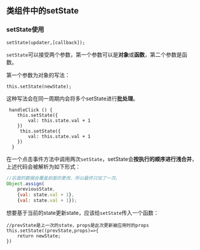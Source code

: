## 类组件中的setState

### setState使用

```react
setState(updater,[callback]);
```

`setState`可以接受两个参数，第一个参数可以是**对象**或**函数**，第二个参数是函数。

第一个参数为对象的写法：

```react
this.setState(newState);
```

这种写法会在同一周期内会将多个setState进行**批处理**。

```react
 handleClick () {
    this.setState({
        val: this.state.val + 1
    })
     this.setState({
        val: this.state.val + 1
    })
  }
```

在一个点击事件方法中调用两次`setState`，setState会**按执行的顺序进行浅合并**，上述代码会被解析为如下形式：

```javascript
//后面的数据会覆盖前面的更改，所以最终只加了一次。
Object.assign(
    previousState,
    {val: state.val + 1},
    {val: state.val + 1});
```

想要基于当前的state更新state，应该给`setState`传入一个函数：

```react
//prevState是上一次的state，props是此次更新被应用时的props
this.setState((prevState,props)=>{
  	return newState;
})
```



